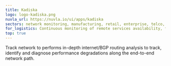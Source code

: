 ```yaml
---
title: Kadiska
logo: logo-kadiska.png
nuvla_url: https://nuvla.io/ui/apps/kadiska
sectors: network monitoring, manufacturing, retail, enterprise, telco, logistics &amp; shipping
for_logistics: Continuous monitoring of remote services availability, for business continuity assessment.
top: true
---
```


Track network to performs in-depth internet/BGP routing analysis to track, identify and diagnose performance degradations along the end-to-end network path.
